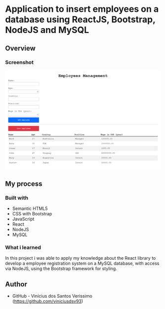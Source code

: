# Application to insert employees on a database using ReactJS, Bootstrap, NodeJS and MySQL

## Overview

### Screenshot

![](./screenshot.png)

## My process

### Built with

-   Semantic HTML5
-   CSS with Bootstrap
-   JavaScript
-   React
-   NodeJS
-   MySQL

### What i learned

In this project i was able to apply my knowledge about the React library to develop a employee registration system on a MySQL database, with access via NodeJS, using the Bootstrap framework for styling.

## Author

-   GitHub - Vinícius dos Santos Verissimo (https://github.com/viniciusdsv93)
